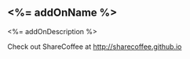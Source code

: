 ## <%= addOnName %>

<%= addOnDescription %>

Check out ShareCoffee at http://sharecoffee.github.io
